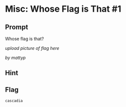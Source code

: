 # Misc: Whose Flag is That #1

## Prompt
Whose flag is that?

*upload picture of flag here*

_by mattyp_

## Hint

## Flag
`cascadia`
